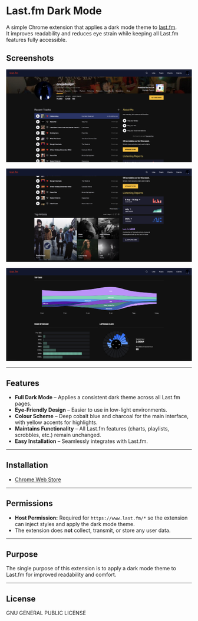 # Last.fm Dark Mode

A simple Chrome extension that applies a dark mode theme to [last.fm](https://www.last.fm).  
It improves readability and reduces eye strain while keeping all Last.fm features fully accessible.  


## Screenshots

![](pictures/ss1.png)

![](pictures/ss2.png)

![](pictures/ss4.png)


---

## Features
- **Full Dark Mode** – Applies a consistent dark theme across all Last.fm pages.  
- **Eye-Friendly Design** – Easier to use in low-light environments.  
- **Colour Scheme** – Deep cobalt blue and charcoal for the main interface, with yellow accents for highlights.  
- **Maintains Functionality** – All Last.fm features (charts, playlists, scrobbles, etc.) remain unchanged.  
- **Easy Installation** – Seamlessly integrates with Last.fm.  

---

## Installation
- [Chrome Web Store](https://chromewebstore.google.com/detail/lastfm-dark-mode/mndngdcdliighjpomikpipjpplmnhmlc)

---

## Permissions
- **Host Permission:** Required for `https://www.last.fm/*` so the extension can inject styles and apply the dark mode theme.  
- The extension does **not** collect, transmit, or store any user data.  

---

## Purpose
The single purpose of this extension is to apply a dark mode theme to Last.fm for improved readability and comfort.  

---

## License
GNU GENERAL PUBLIC LICENSE
